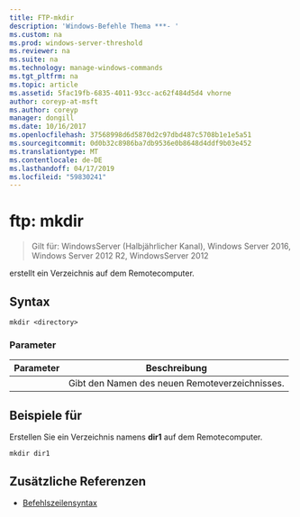 ```yaml
---
title: FTP-mkdir
description: 'Windows-Befehle Thema ***- '
ms.custom: na
ms.prod: windows-server-threshold
ms.reviewer: na
ms.suite: na
ms.technology: manage-windows-commands
ms.tgt_pltfrm: na
ms.topic: article
ms.assetid: 5fac19fb-6835-4011-93cc-ac62f484d5d4 vhorne
author: coreyp-at-msft
ms.author: coreyp
manager: dongill
ms.date: 10/16/2017
ms.openlocfilehash: 37568998d6d5870d2c97dbd487c5708b1e1e5a51
ms.sourcegitcommit: 0d0b32c8986ba7db9536e0b8648d4ddf9b03e452
ms.translationtype: MT
ms.contentlocale: de-DE
ms.lasthandoff: 04/17/2019
ms.locfileid: "59830241"
---
```

# <a name="ftp-mkdir"></a>ftp: mkdir

>Gilt für: WindowsServer (Halbjährlicher Kanal), Windows Server 2016, Windows Server 2012 R2, WindowsServer 2012

erstellt ein Verzeichnis auf dem Remotecomputer.   
## <a name="syntax"></a>Syntax  
```  
mkdir <directory>  
```  
### <a name="parameters"></a>Parameter  
|Parameter|Beschreibung|  
|-------|--------|  
|<directory>|Gibt den Namen des neuen Remoteverzeichnisses.|  
## <a name="BKMK_Examples"></a>Beispiele für  
Erstellen Sie ein Verzeichnis namens **dir1** auf dem Remotecomputer.  
```  
mkdir dir1  
```  
## <a name="additional-references"></a>Zusätzliche Referenzen  
-   [Befehlszeilensyntax](command-line-syntax-key.md)  
